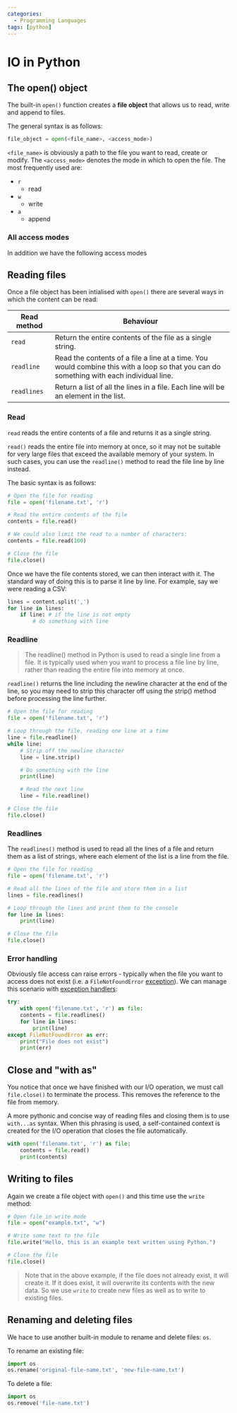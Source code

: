 ```yaml
---
categories:
  - Programming Languages
tags: [python]
---
```


# IO in Python

## The open() object

The built-in `open()` function creates a **file object** that allows us to read,
write and append to files.

The general syntax is as follows:

```py
file_object = open(<file_name>, <access_mode>)
```

`<file_name>` is obviously a path to the file you want to read, create or
modify. The `<access_mode>` denotes the mode in which to open the file. The most
frequently used are:

- `r`
  - read
- `w`
  - write
- `a`
  - append

### All access modes

In addition we have the following access modes

## Reading files

Once a file object has been intialised with `open()` there are several ways in
which the content can be read:

| Read method | Behaviour                                                                                                                                |
| ----------- | ---------------------------------------------------------------------------------------------------------------------------------------- |
| `read`      | Return the entire contents of the file as a single string.                                                                               |
| `readline`  | Read the contents of a file a line at a time. You would combine this with a loop so that you can do something with each individual line. |
| `readlines` | Return a list of all the lines in a file. Each line will be an element in the list.                                                      |

### Read

`read` reads the entire contents of a file and returns it as a single string.

`read()` reads the entire file into memory at once, so it may not be suitable
for very large files that exceed the available memory of your system. In such
cases, you can use the `readline()` method to read the file line by line
instead.

The basic syntax is as follows:

```py
# Open the file for reading
file = open('filename.txt', 'r')

# Read the entire contents of the file
contents = file.read()

# We could also limit the read to a number of characters:
contents = file.read(100)

# Close the file
file.close()
```

Once we have the file contents stored, we can then interact with it. The
standard way of doing this is to parse it line by line. For example, say we were
reading a CSV:

```py
lines = content.split(',')
for line in lines:
    if line: # if the line is not empty
        # do something with line
```

### Readline

> The readline() method in Python is used to read a single line from a file. It
> is typically used when you want to process a file line by line, rather than
> reading the entire file into memory at once.

`readline()` returns the line including the newline character at the end of the
line, so you may need to strip this character off using the strip() method
before processing the line further.

```python
# Open the file for reading
file = open('filename.txt', 'r')

# Loop through the file, reading one line at a time
line = file.readline()
while line:
    # Strip off the newline character
    line = line.strip()

    # Do something with the line
    print(line)

    # Read the next line
    line = file.readline()

# Close the file
file.close()
```

### Readlines

The `readlines()` method is used to read all the lines of a file and return them
as a list of strings, where each element of the list is a line from the file.

```py
# Open the file for reading
file = open('filename.txt', 'r')

# Read all the lines of the file and store them in a list
lines = file.readlines()

# Loop through the lines and print them to the console
for line in lines:
    print(line)

# Close the file
file.close()
```

### Error handling

Obviously file access can raise errors - typically when the file you want to
access does not exist (i.e. a `FileNotFoundError`
[exception](/Programming_Languages/Python/Syntax/Error_handling_in_Python.md)).
We can manage this scenario with
[exception handlers](/Programming_Languages/Python/Syntax/Error_handling_in_Python.md):

```py
try:
    with open('filename.txt', 'r') as file:
    contents = file.readlines()
    for line in lines:
        print(line)
except FileNotFoundError as err:
    print("File does not exist")
    print(err)
```

## Close and "with as"

You notice that once we have finished with our I/O operation, we must call
`file.close()` to terminate the process. This removes the reference to the file
from memory.

A more pythonic and concise way of reading files and closing them is to use
`with...as` syntax. When this phrasing is used, a self-contained context is
created for the I/O operation that closes the file automatically.

```py
with open('filename.txt', 'r') as file:
    contents = file.read()
    print(contents)
```

## Writing to files

Again we create a file object with `open()` and this time use the `write`
method:

```py
# Open file in write mode
file = open("example.txt", "w")

# Write some text to the file
file.write("Hello, this is an example text written using Python.")

# Close the file
file.close()
```

> Note that in the above example, if the file does not already exist, it will
> create it. If it does exist, it will overwrite its contents with the new data.
> So we use `write` to create new files as well as to write to existing files.

## Renaming and deleting files

We hace to use another built-in module to rename and delete files: `os`.

To rename an existing file:

```py
import os
os.rename('original-file-name.txt', 'new-file-name.txt')
```

To delete a file:

```py
import os
os.remove('file-name.txt')
```
